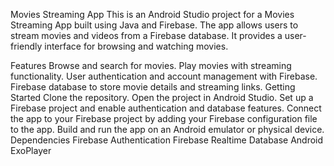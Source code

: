 Movies Streaming App
This is an Android Studio project for a Movies Streaming App built using Java and Firebase. The app allows users to stream movies and videos from a Firebase database. It provides a user-friendly interface for browsing and watching movies.

Features
Browse and search for movies.
Play movies with streaming functionality.
User authentication and account management with Firebase.
Firebase database to store movie details and streaming links.
Getting Started
Clone the repository.
Open the project in Android Studio.
Set up a Firebase project and enable authentication and database features.
Connect the app to your Firebase project by adding your Firebase configuration file to the app.
Build and run the app on an Android emulator or physical device.
Dependencies
Firebase Authentication
Firebase Realtime Database
Android ExoPlayer

